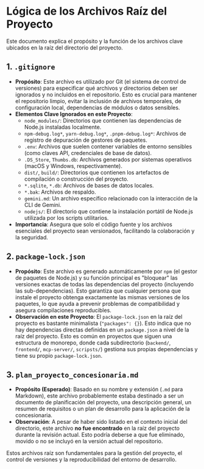 # Lógica de los Archivos Raíz del Proyecto

Este documento explica el propósito y la función de los archivos clave ubicados en la raíz del directorio del proyecto.

## 1. `.gitignore`

*   **Propósito**: Este archivo es utilizado por Git (el sistema de control de versiones) para especificar qué archivos y directorios deben ser ignorados y no incluidos en el repositorio. Esto es crucial para mantener el repositorio limpio, evitar la inclusión de archivos temporales, de configuración local, dependencias de módulos o datos sensibles.
*   **Elementos Clave Ignorados en este Proyecto**:
    *   `node_modules/`: Directorios que contienen las dependencias de Node.js instaladas localmente.
    *   `npm-debug.log*`, `yarn-debug.log*`, `.pnpm-debug.log*`: Archivos de registro de depuración de gestores de paquetes.
    *   `.env`: Archivos que suelen contener variables de entorno sensibles (como claves API, credenciales de base de datos).
    *   `.DS_Store`, `Thumbs.db`: Archivos generados por sistemas operativos (macOS y Windows, respectivamente).
    *   `dist/`, `build/`: Directorios que contienen los artefactos de compilación o construcción del proyecto.
    *   `*.sqlite`, `*.db`: Archivos de bases de datos locales.
    *   `*.bak`: Archivos de respaldo.
    *   `gemini.md`: Un archivo específico relacionado con la interacción de la CLI de Gemini.
    *   `nodejs/`: El directorio que contiene la instalación portátil de Node.js utilizada por los scripts utilitarios.
*   **Importancia**: Asegura que solo el código fuente y los archivos esenciales del proyecto sean versionados, facilitando la colaboración y la seguridad.

## 2. `package-lock.json`

*   **Propósito**: Este archivo es generado automáticamente por `npm` (el gestor de paquetes de Node.js) y su función principal es "bloquear" las versiones exactas de todas las dependencias del proyecto (incluyendo las sub-dependencias). Esto garantiza que cualquier persona que instale el proyecto obtenga exactamente las mismas versiones de los paquetes, lo que ayuda a prevenir problemas de compatibilidad y asegura compilaciones reproducibles.
*   **Observación en este Proyecto**: El `package-lock.json` en la raíz del proyecto es bastante minimalista (`"packages": {}`). Esto indica que no hay dependencias directas definidas en un `package.json` a nivel de la raíz del proyecto. Esto es común en proyectos que siguen una estructura de monorepo, donde cada subdirectorio (`backend/`, `frontend/`, `mcp-server/`, `scripsts/`) gestiona sus propias dependencias y tiene su propio `package-lock.json`.

## 3. `plan_proyecto_concesionaria.md`

*   **Propósito (Esperado)**: Basado en su nombre y extensión (`.md` para Markdown), este archivo probablemente estaba destinado a ser un documento de planificación del proyecto, una descripción general, un resumen de requisitos o un plan de desarrollo para la aplicación de la concesionaria.
*   **Observación**: A pesar de haber sido listado en el contexto inicial del directorio, este archivo **no fue encontrado** en la raíz del proyecto durante la revisión actual. Esto podría deberse a que fue eliminado, movido o no se incluyó en la versión actual del repositorio.

Estos archivos raíz son fundamentales para la gestión del proyecto, el control de versiones y la reproducibilidad del entorno de desarrollo.